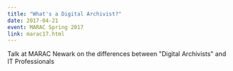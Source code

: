 ```yaml
---
title: "What's a Digital Archivist?"
date: 2017-04-21
event: MARAC Spring 2017
link: marac17.html
---
```

Talk at MARAC Newark on the differences between "Digital Archivists" and IT Professionals